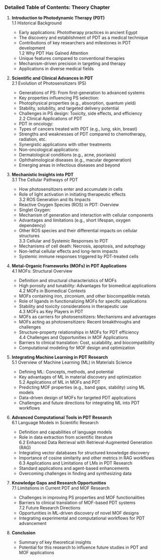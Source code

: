 ### Detailed Table of Contents: Theory Chapter

1. **Introduction to Photodynamic Therapy (PDT)**  
    1.1 Historical Background  
    - Early applications: Phototherapy practices in ancient Egypt  
    - The discovery and establishment of PDT as a medical technique  
    - Contributions of key researchers and milestones in PDT development  
    1.2 Why PDT Has Gained Attention  
    - Unique features compared to conventional therapies   
    - Mechanism-driven precision in targeting and therapy  
    - Applications in diverse medical fields
    
2. **Scientific and Clinical Advances in PDT**  
    2.1 Evolution of Photosensitizers (PS)  
    - Generations of PS: From first-generation to advanced systems  
    - Key properties influencing PS selection:  
    - Photophysical properties (e.g., absorption, quantum yield)  
    - Stability, solubility, and targeted delivery potential  
    - Challenges in PS design: Toxicity, side effects, and efficiency  
    2.2 Clinical Applications of PDT  
    - PDT in oncology:  
    - Types of cancers treated with PDT (e.g., lung, skin, breast)  
    - Strengths and weaknesses of PDT compared to chemotherapy, radiation, etc.  
    - Synergistic applications with other treatments  
    - Non-oncological applications:  
    - Dermatological conditions (e.g., acne, psoriasis)  
    - Ophthalmological diseases (e.g., macular degeneration)  
    - Emerging areas in infectious diseases and beyond
    
3. **Mechanistic Insights into PDT**  
    3.1 The Cellular Pathways of PDT  
    - How photosensitizers enter and accumulate in cells  
    - Role of light activation in initiating therapeutic effects  
    3.2 ROS Generation and Its Impacts  
    - Reactive Oxygen Species (ROS) in PDT: Overview  
    - Singlet Oxygen:  
    - Mechanism of generation and interaction with cellular components  
    - Advantages and limitations (e.g., short lifespan, oxygen dependency)  
    - Other ROS species and their differential impacts on cellular structures  
    3.3 Cellular and Systemic Responses to PDT  
    - Mechanisms of cell death: Necrosis, apoptosis, and autophagy  
    - Non-lethal cellular effects and long-term impacts  
    - Systemic immune responses triggered by PDT-treated cells
    
4. **Metal-Organic Frameworks (MOFs) in PDT Applications**  
    4.1 MOFs: Structural Overview  
    - Definition and structural characteristics of MOFs  
    - High porosity and tunability: Advantages for biomedical applications  
    4.2 MOFs in Biomedical Contexts  
    - MOFs containing iron, zirconium, and other biocompatible metals  
    - Role of ligands in functionalizing MOFs for specific applications  
    - Stability and toxicity considerations in therapeutic use  
    4.3 MOFs as Key Players in PDT  
    - MOFs as carriers for photosensitizers: Mechanisms and advantages  
    - MOFs acting as photosensitizers: Recent breakthroughs and challenges  
    - Structure-property relationships in MOFs for PDT efficiency  
    4.4 Challenges and Opportunities in MOF Applications  
    - Barriers to clinical translation: Cost, scalability, and biocompatibility  
    - Computational modeling for MOF design and optimization
    
5. **Integrating Machine Learning in PDT Research**  
    5.1 Overview of Machine Learning (ML) in Materials Science  
    - Defining ML: Concepts, methods, and potential  
    - Key advantages of ML in material discovery and optimization  
    5.2 Applications of ML in MOFs and PDT  
    - Predicting MOF properties (e.g., band gaps, stability) using ML models  
    - Data-driven design of MOFs for targeted PDT applications  
    - Challenges and future directions for integrating ML into PDT workflows
    
6. **Advanced Computational Tools in PDT Research**  
    6.1 Language Models in Scientific Research  
    - Definition and capabilities of language models  
    - Role in data extraction from scientific literature  
    6.2 Enhanced Data Retrieval with Retrieval-Augmented Generation (RAG)  
    - Integrating vector databases for structured knowledge discovery  
    - Importance of cosine similarity and other metrics in RAG workflows  
    6.3 Applications and Limitations of LMs in PDT Research  
    - Standard applications and agent-based enhancements  
    - Overcoming challenges in finding and synthesizing data
    
7. **Knowledge Gaps and Research Opportunities**  
    7.1 Limitations in Current PDT and MOF Research  
    - Challenges in improving PS properties and MOF functionalities  
    - Barriers to clinical translation of MOF-based PDT systems  
    7.2 Future Research Directions  
    - Opportunities in ML-driven discovery of novel MOF designs  
    - Integrating experimental and computational workflows for PDT advancement
    
8. **Conclusion**
    
    - Summary of key theoretical insights
    - Potential for this research to influence future studies in PDT and MOF applications

